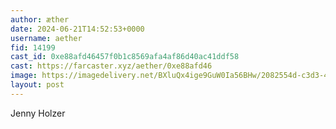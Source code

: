```yaml
---
author: æther
date: 2024-06-21T14:52:53+0000
username: aether
fid: 14199
cast_id: 0xe88afd46457f0b1c8569afa4af86d40ac41ddf58
cast: https://farcaster.xyz/aether/0xe88afd46
image: https://imagedelivery.net/BXluQx4ige9GuW0Ia56BHw/2082554d-c3d3-4c35-39fd-91d19859ed00/original
layout: post
---
```


Jenny Holzer

<img src='https://imagedelivery.net/BXluQx4ige9GuW0Ia56BHw/2082554d-c3d3-4c35-39fd-91d19859ed00/original' alt='' referrerpolicy='no-referrer'/>
